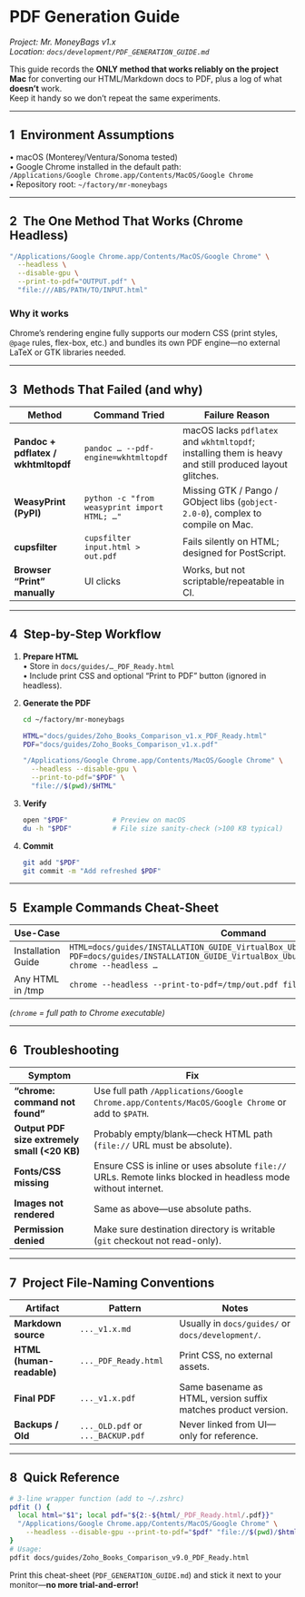 # PDF Generation Guide  
*Project: Mr. MoneyBags v1.x*  
*Location: `docs/development/PDF_GENERATION_GUIDE.md`*  

This guide records the **ONLY method that works reliably on the project Mac** for converting our HTML/Markdown docs to PDF, plus a log of what **doesn’t** work.  
Keep it handy so we don’t repeat the same experiments.

---

## 1 Environment Assumptions
• macOS (Monterey/Ventura/Sonoma tested)  
• Google Chrome installed in the default path:  
`/Applications/Google Chrome.app/Contents/MacOS/Google Chrome`  
• Repository root: `~/factory/mr-moneybags`

---

## 2 The One Method That Works (Chrome Headless)

```bash
"/Applications/Google Chrome.app/Contents/MacOS/Google Chrome" \
  --headless \
  --disable-gpu \
  --print-to-pdf="OUTPUT.pdf" \
  "file:///ABS/PATH/TO/INPUT.html"
```

### Why it works
Chrome’s rendering engine fully supports our modern CSS (print styles, `@page` rules, flex-box, etc.) and bundles its own PDF engine—no external LaTeX or GTK libraries needed.

---

## 3 Methods That **Failed** (and why)

| Method | Command Tried | Failure Reason |
|--------|---------------|----------------|
| **Pandoc + pdflatex / wkhtmltopdf** | `pandoc … --pdf-engine=wkhtmltopdf` | macOS lacks `pdflatex` and `wkhtmltopdf`; installing them is heavy and still produced layout glitches. |
| **WeasyPrint (PyPI)** | `python -c "from weasyprint import HTML; …"` | Missing GTK / Pango / GObject libs (`gobject-2.0-0`), complex to compile on Mac. |
| **cupsfilter** | `cupsfilter input.html > out.pdf` | Fails silently on HTML; designed for PostScript. |
| **Browser “Print” manually** | UI clicks | Works, but not scriptable/repeatable in CI. |

---

## 4 Step-by-Step Workflow

1. **Prepare HTML**  
   • Store in `docs/guides/…_PDF_Ready.html`  
   • Include print CSS and optional “Print to PDF” button (ignored in headless).  

2. **Generate the PDF**  
   ```bash
   cd ~/factory/mr-moneybags

   HTML="docs/guides/Zoho_Books_Comparison_v1.x_PDF_Ready.html"
   PDF="docs/guides/Zoho_Books_Comparison_v1.x.pdf"

   "/Applications/Google Chrome.app/Contents/MacOS/Google Chrome" \
     --headless --disable-gpu \
     --print-to-pdf="$PDF" \
     "file://$(pwd)/$HTML"
   ```

3. **Verify**  
   ```bash
   open "$PDF"           # Preview on macOS
   du -h "$PDF"          # File size sanity-check (>100 KB typical)
   ```

4. **Commit**  
   ```bash
   git add "$PDF"
   git commit -m "Add refreshed $PDF"
   ```

---

## 5 Example Commands Cheat-Sheet

| Use-Case | Command |
|----------|---------|
| Installation Guide | `HTML=docs/guides/INSTALLATION_GUIDE_VirtualBox_Ubuntu24_v1.x_PDF_Ready.html`<br>`PDF=docs/guides/INSTALLATION_GUIDE_VirtualBox_Ubuntu24_v1.x.pdf`<br>`chrome --headless …` |
| Any HTML in /tmp | `chrome --headless --print-to-pdf=/tmp/out.pdf file:///tmp/in.html` |

*(`chrome` = full path to Chrome executable)*

---

## 6 Troubleshooting

| Symptom | Fix |
|---------|-----|
| **“chrome: command not found”** | Use full path `/Applications/Google Chrome.app/Contents/MacOS/Google Chrome` or add to `$PATH`. |
| **Output PDF size extremely small (<20 KB)** | Probably empty/blank—check HTML path (`file://` URL must be absolute). |
| **Fonts/CSS missing** | Ensure CSS is inline or uses absolute `file://` URLs. Remote links blocked in headless mode without internet. |
| **Images not rendered** | Same as above—use absolute paths. |
| **Permission denied** | Make sure destination directory is writable (`git` checkout not read-only). |

---

## 7 Project File-Naming Conventions

| Artifact | Pattern | Notes |
|----------|---------|-------|
| **Markdown source** | `..._v1.x.md` | Usually in `docs/guides/` or `docs/development/`. |
| **HTML (human-readable)** | `..._PDF_Ready.html` | Print CSS, no external assets. |
| **Final PDF** | `..._v1.x.pdf` | Same basename as HTML, version suffix matches product version. |
| **Backups / Old** | `..._OLD.pdf` or `..._BACKUP.pdf` | Never linked from UI—only for reference. |

---

## 8 Quick Reference

```bash
# 3-line wrapper function (add to ~/.zshrc)
pdfit () {
  local html="$1"; local pdf="${2:-${html/_PDF_Ready.html/.pdf}}"
  "/Applications/Google Chrome.app/Contents/MacOS/Google Chrome" \
    --headless --disable-gpu --print-to-pdf="$pdf" "file://$(pwd)/$html"
}
# Usage:
pdfit docs/guides/Zoho_Books_Comparison_v9.0_PDF_Ready.html
```

Print this cheat-sheet (`PDF_GENERATION_GUIDE.md`) and stick it next to your monitor—**no more trial-and-error!**  
